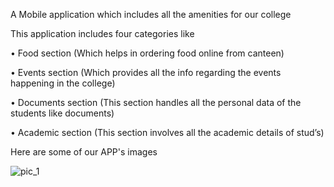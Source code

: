A Mobile application which includes all the amenities for our college

This application includes four categories like

• Food section (Which helps in ordering food online from canteen)

• Events section (Which provides all the info regarding the events happening in the college)

• Documents section (This section handles all the personal data of the students like documents)

• Academic section (This section involves all the academic details of stud’s)

Here are some of our APP's images

![pic_1](https://github.com/Ravitejakunchala/College_aeminities_Application/assets/110076858/545362a8-27cf-4686-83d1-72a3aa52cd3e)         


